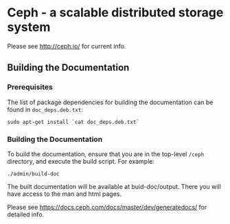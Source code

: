 # Ceph - a scalable distributed storage system

Please see http://ceph.io/ for current info.

## Building the Documentation

### Prerequisites

The list of package dependencies for building the documentation can be
found in `doc_deps.deb.txt`:

	sudo apt-get install `cat doc_deps.deb.txt`

### Building the Documentation

To build the documentation, ensure that you are in the top-level
`/ceph` directory, and execute the build script. For example:

	./admin/build-doc

The built documentation will be available at buid-doc/output. There you will have access to the man and html pages.

Please see https://docs.ceph.com/docs/master/dev/generatedocs/ for detailed info.
